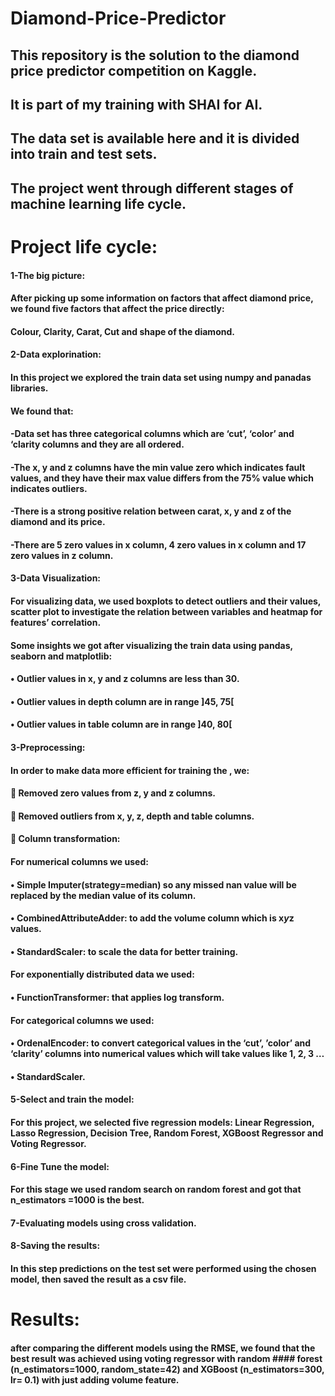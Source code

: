 # Diamond-Price-Predictor
## This repository is the solution to the diamond price predictor competition on Kaggle.

## It is part of my training with SHAI for AI.

## The data set is available here and it is divided into train and test sets.

## The project went through different stages of machine learning life cycle.

# Project life cycle:
#### 1-The big picture:
#### After picking up some information on factors that affect diamond price, we found five factors that affect the price directly:
#### Colour, Clarity, Carat, Cut and shape of the diamond.
#### 2-Data explorination:
#### In this project we explored the train data set using numpy and panadas libraries.
#### We found that:
#### -Data set has three categorical columns which are ‘cut’, ‘color’ and ‘clarity columns and they are all ordered.
#### -The x, y and z columns have the min value zero which indicates fault values, and they have their max value differs from the 75% value which indicates outliers.
#### -There is a strong positive relation between carat, x, y and z of the diamond and its price.
#### -There are 5 zero values in x column, 4 zero values in x column and 17 zero values in z column.
#### 3-Data Visualization:
#### For visualizing data, we used boxplots to detect outliers and their values, scatter plot to investigate the relation between variables and heatmap for features’ correlation.
#### Some insights we got after visualizing the train data using pandas, seaborn and matplotlib:
#### •	Outlier values in x, y and z columns are less than 30.
#### •	Outlier values in depth column are in range ]45, 75[
#### •	Outlier values in table column are in range ]40, 80[
#### 3-Preprocessing:
#### In order to make data more efficient for training the , we:
#### 	Removed zero values from z, y and z columns.
#### 	Removed outliers from x, y, z, depth and table columns.
#### 	Column transformation:
#### For numerical columns we used:
#### •	Simple Imputer(strategy=median) so any missed nan value will be replaced by the median value of its column.
#### •	CombinedAttributeAdder: to add the volume column which is x*y*z values.
#### •	StandardScaler: to scale the data for better training.
#### For exponentially distributed data we used:
#### •	FunctionTransformer: that applies log transform.
#### For categorical columns we used:
#### •	OrdenalEncoder: to convert categorical values in the ‘cut’, ’color’ and ‘clarity’ columns into numerical values which will take values like 1, 2, 3 …
#### •	StandardScaler.
#### 5-Select and train the model:
#### For this project, we selected five regression models: Linear Regression, Lasso Regression, Decision Tree, Random Forest, XGBoost Regressor and Voting Regressor.
#### 6-Fine Tune the model:
#### For this stage we used random search on random forest and got that n_estimators =1000 is the best.
#### 7-Evaluating models using cross validation.
#### 8-Saving the results:
#### In this step predictions on the test set were performed using the chosen model, then saved the result as a csv file.
# Results:
#### after comparing the different models using the RMSE, we found that the best result was achieved using voting regressor with random #### forest (n_estimators=1000, random_state=42) and XGBoost (n_estimators=300, lr= 0.1) with just adding volume feature.

